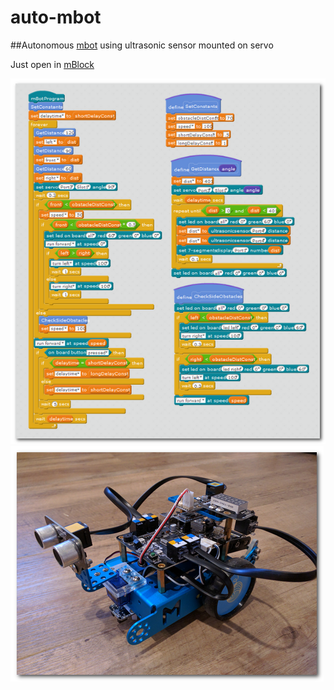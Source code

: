 # auto-mbot
##Autonomous [mbot](http://learn.makeblock.com/en/mbot/) using ultrasonic sensor mounted on servo

Just open in [mBlock](http://www.mblock.cc/download/)

![Scratch Screenshot](scratch.png "Scratch Screenshot")
![mBot](mbot.png "mBot")
